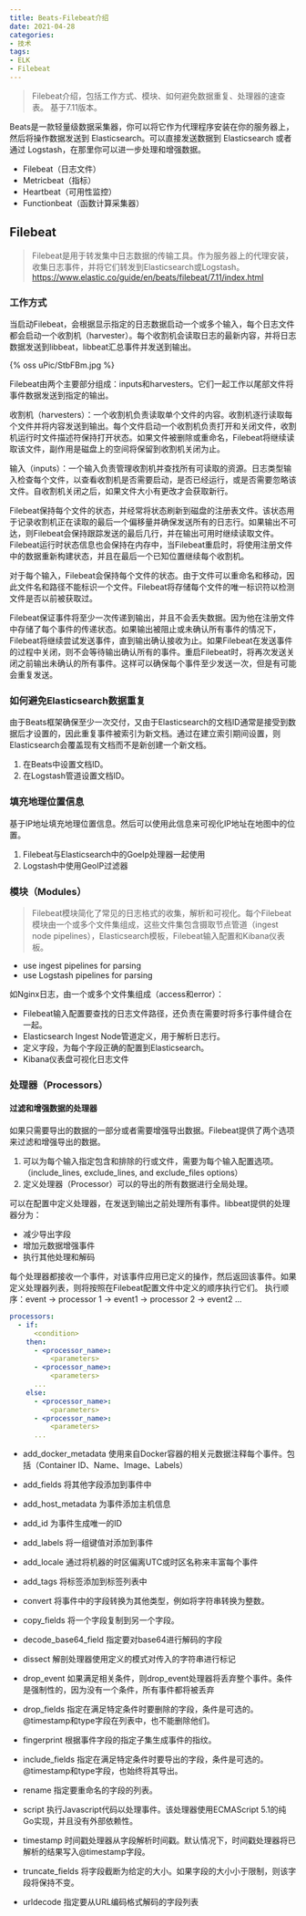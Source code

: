```yaml
---
title: Beats-Filebeat介绍
date: 2021-04-28
categories:
- 技术
tags:
- ELK
- Filebeat
---
```


> Filebeat介绍，包括工作方式、模块、如何避免数据重复、处理器的速查表。
 基于7.11版本。
<!-- more -->
Beats是一款轻量级数据采集器，你可以将它作为代理程序安装在你的服务器上，然后将操作数据发送到 Elasticsearch。可以直接发送数据到 Elasticsearch 或者通过 Logstash，在那里你可以进一步处理和增强数据。
* Filebeat（日志文件）
* Metricbeat（指标）
* Heartbeat（可用性监控）
* Functionbeat（函数计算采集器）

## Filebeat
> Filebeat是用于转发集中日志数据的传输工具。作为服务器上的代理安装，收集日志事件，并将它们转发到Elasticsearch或Logstash。
https://www.elastic.co/guide/en/beats/filebeat/7.11/index.html

### 工作方式
当启动Filebeat，会根据显示指定的日志数据启动一个或多个输入，每个日志文件都会启动一个收割机（harvester）。每个收割机会读取日志的最新内容，并将日志数据发送到libbeat，libbeat汇总事件并发送到输出。

{% oss uPic/StbFBm.jpg %}

Filebeat由两个主要部分组成：inputs和harvesters。它们一起工作以尾部文件将事件数据发送到指定的输出。

收割机（harvesters）：一个收割机负责读取单个文件的内容。收割机逐行读取每个文件并将内容发送到输出。每个文件启动一个收割机负责打开和关闭文件，收割机运行时文件描述符保持打开状态。如果文件被删除或重命名，Filebeat将继续读取该文件，副作用是磁盘上的空间将保留到收割机关闭为止。

输入（inputs）：一个输入负责管理收割机并查找所有可读取的资源。日志类型输入检查每个文件，以查看收割机是否需要启动，是否已经运行，或是否需要忽略该文件。自收割机关闭之后，如果文件大小有更改才会获取新行。

Filebeat保持每个文件的状态，并经常将状态刷新到磁盘的注册表文件。该状态用于记录收割机正在读取的最后一个偏移量并确保发送所有的日志行。如果输出不可达，则Filebeat会保持跟踪发送的最后几行，并在输出可用时继续读取文件。Filebeat运行时状态信息也会保持在内存中，当Filebeat重启时，将使用注册文件中的数据重新构建状态，并且在最后一个已知位置继续每个收割机。

对于每个输入，Filebeat会保持每个文件的状态。由于文件可以重命名和移动，因此文件名和路径不能标识一个文件。Filebeat将存储每个文件的唯一标识符以检测文件是否以前被获取过。

Filebeat保证事件将至少一次传递到输出，并且不会丢失数据。因为他在注册文件中存储了每个事件的传递状态。如果输出被阻止或未确认所有事件的情况下，Filebeat将继续尝试发送事件，直到输出确认接收为止。如果Filebeat在发送事件的过程中关闭，则不会等待输出确认所有的事件。重启Filebeat时，将再次发送关闭之前输出未确认的所有事件。这样可以确保每个事件至少发送一次，但是有可能会重复发送。

### 如何避免Elasticsearch数据重复
由于Beats框架确保至少一次交付，又由于Elasticsearch的文档ID通常是接受到数据后才设置的，因此重复事件被索引为新文档。通过在建立索引期间设置，则Elasticsearch会覆盖现有文档而不是新创建一个新文档。
1. 在Beats中设置文档ID。
2. 在Logstash管道设置文档ID。

### 填充地理位置信息
基于IP地址填充地理位置信息。然后可以使用此信息来可视化IP地址在地图中的位置。
1. Filebeat与Elasticsearch中的GoeIp处理器一起使用
2. Logstash中使用GeoIP过滤器

### 模块（Modules）
> Filebeat模块简化了常见的日志格式的收集，解析和可视化。每个Filebeat模块由一个或多个文件集组成，这些文件集包含摄取节点管道（ingest node pipelines），Elasticsearch模板，Filebeat输入配置和Kibana仪表板。
* use ingest pipelines for parsing
* use Logstash pipelines for parsing

如Nginx日志，由一个或多个文件集组成（access和error）：
* Filebeat输入配置要查找的日志文件路径，还负责在需要时将多行事件缝合在一起。
* Elasticsearch Ingest Node管道定义，用于解析日志行。
* 定义字段，为每个字段正确的配置到Elasticsearch。
* Kibana仪表盘可视化日志文件

### 处理器（Processors）
#### 过滤和增强数据的处理器
如果只需要导出的数据的一部分或者需要增强导出数据。Filebeat提供了两个选项来过滤和增强导出的数据。

1. 可以为每个输入指定包含和排除的行或文件，需要为每个输入配置选项。（include_lines, exclude_lines, and exclude_files options）
2. 定义处理器（Processor）可以的导出的所有数据进行全局处理。

可以在配置中定义处理器，在发送到输出之前处理所有事件。libbeat提供的处理器分为：
* 减少导出字段
* 增加元数据增强事件
* 执行其他处理和解码

每个处理器都接收一个事件，对该事件应用已定义的操作，然后返回该事件。如果定义处理器列表，则将按照在Filebeat配置文件中定义的顺序执行它们。
执行顺序：event -> processor 1 -> event1 -> processor 2 -> event2 ...

```yaml
processors:
  - if:
      <condition>
    then: 
      - <processor_name>:
          <parameters>
      - <processor_name>:
          <parameters>
      ...
    else: 
      - <processor_name>:
          <parameters>
      - <processor_name>:
          <parameters>
      ...
```

* add_docker_metadata
使用来自Docker容器的相关元数据注释每个事件。包括（Container ID、Name、Image、Labels）

* add_fields
将其他字段添加到事件中

* add_host_metadata
为事件添加主机信息

* add_id
为事件生成唯一的ID

* add_labels
将一组键值对添加到事件

* add_locale
通过将机器的时区偏离UTC或时区名称来丰富每个事件

* add_tags
将标签添加到标签列表中

* convert
将事件中的字段转换为其他类型，例如将字符串转换为整数。

* copy_fields
将一个字段复制到另一个字段。

* decode_base64_field
指定要对base64进行解码的字段

* dissect
解剖处理器使用定义的模式对传入的字符串进行标记

* drop_event
如果满足相关条件，则drop_event处理器将丢弃整个事件。条件是强制性的，因为没有一个条件，所有事件都将被丢弃

* drop_fields
指定在满足特定条件时要删除的字段，条件是可选的。@timestamp和type字段在列表中，也不能删除他们。

* fingerprint
根据事件字段的指定子集生成事件的指纹。

* include_fields
指定在满足特定条件时要导出的字段，条件是可选的。@timestamp和type字段，也始终将其导出。

* rename
指定要重命名的字段的列表。

* script
执行Javascript代码以处理事件。该处理器使用ECMAScript 5.1的纯Go实现，并且没有外部依赖性。

* timestamp
时间戳处理器从字段解析时间戳。默认情况下，时间戳处理器将已解析的结果写入@timestamp字段。

* truncate_fields
将字段截断为给定的大小。如果字段的大小小于限制，则该字段将保持不变。

* urldecode
指定要从URL编码格式解码的字段列表